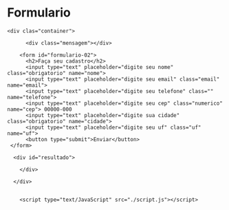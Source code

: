 # Formulario

<!DOCTYPE html>
<html lang="en">
<head>
     <meta charset="UTF-8">
     <meta http-equiv="X-UA-Compatible" content="IE=edge">
     <meta name="viewport" content="width=device-width, initial-scale=1.0">
     <link rel="stylesheet" href="style.css.html">
     <title>JavaScript</title>
</head>
<body>

    <div clas="container">

          <div class="mensagem"></div>

        <form id="formulario-02">
          <h2>Faça seu cadastro</h2>
          <input type="text" placeholder="digite seu nome" class="obrigatorio" name="nome">
          <input type="text" placeholder="digite seu email" class="email" name="email">
          <input type="text" placeholder="digite seu telefone" class="" name="telefone">
          <input type="text" placeholder="digite seu cep" class="numerico" name="cep"> 00000-000
          <input type="text" placeholder="digite sua cidade" class="obrigatorio" name="cidade">
          <input type="text" placeholder="digite seu uf" class="uf" name="uf">
          <button type="submit">Enviar</button>
     </form>
        
      <div id="resultado">
          
        </div>

      </div>


        <script type="text/JavaScript" src="./script.js"></script>
</body>
</html>


